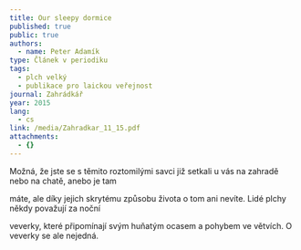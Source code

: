 ```yaml
---
title: Our sleepy dormice
published: true
public: true
authors:
  - name: Peter Adamík
type: Článek v periodiku
tags:
  - plch velký
  - publikace pro laickou veřejnost
journal: Zahrádkář
year: 2015
lang:
  - cs
link: /media/Zahradkar_11_15.pdf
attachments:
  - {}
---
```

Možná, že jste se s těmito roztomilými savci již setkali u vás na zahradě nebo na chatě, anebo je tam

máte, ale díky jejich skrytému způsobu života o tom ani nevíte. Lidé plchy někdy považují za noční

veverky, které připomínají svým huňatým ocasem a pohybem ve větvích. O veverky se ale nejedná.
